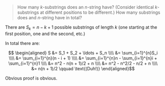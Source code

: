 > How many $k$-substrings does an $n$-string have? (Consider identical
> $k$-substrings at different positions to be different.) How many substrings
> does and $n$-string have in total?

There are $S_k = n - k + 1$ possible substrings of length $k$ (one starting at
the first position, one and the second, etc.)

In total there are:

$$ \begin{aligned}
   S &= S_1 + S_2 + \ldots + S_n \\\\
     &= \sum_{i=1}^{n}S_i \\\\
     &= \sum_{i=1}^{n}(n - i + 1) \\\\
     &= \sum_{i=1}^{n}n - \sum_{i=1}^{n}i + \sum_{i=1}^{n}1 \\\\
     &= n^2 - n(n + 1)/2 + n \\\\
     &= n^2 - n^2/2 - n/2 + n \\\\
     &= n(n + 1)/2 \qquad \text{(Duh!)}
     \end{aligned}$$

Obvious proof is obvious.
